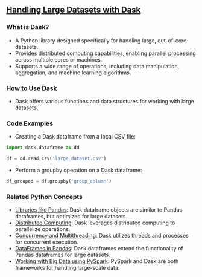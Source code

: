 ## [Handling Large Datasets with Dask](./../handling-large-datasets-with-dask/)

### What is Dask?
- A Python library designed specifically for handling large, out-of-core datasets.
- Provides distributed computing capabilities, enabling parallel processing across multiple cores or machines.
- Supports a wide range of operations, including data manipulation, aggregation, and machine learning algorithms.

### How to Use Dask
- Dask offers various functions and data structures for working with large datasets.

### Code Examples
- Creating a Dask dataframe from a local CSV file:
```python
import dask.dataframe as dd

df = dd.read_csv('large_dataset.csv')
```

- Perform a groupby operation on a Dask dataframe:
```python
df_grouped = df.groupby('group_column')
```

### Related Python Concepts
- [Libraries like Pandas](./../libraries-like-pandas/): Dask dataframe objects are similar to Pandas dataframes, but optimized for large datasets.
- [Distributed Computing](./../distributed-computing/): Dask leverages distributed computing to parallelize operations.
- [Concurrency and Multithreading](./../concurrency-and-multithreading/): Dask utilizes threads and processes for concurrent execution.
- [DataFrames in Pandas](./../dataframes-in-pandas/): Dask dataframes extend the functionality of Pandas dataframes for large datasets.
- [Working with Big Data using PySpark](./../working-with-big-data-using-pyspark/): PySpark and Dask are both frameworks for handling large-scale data.